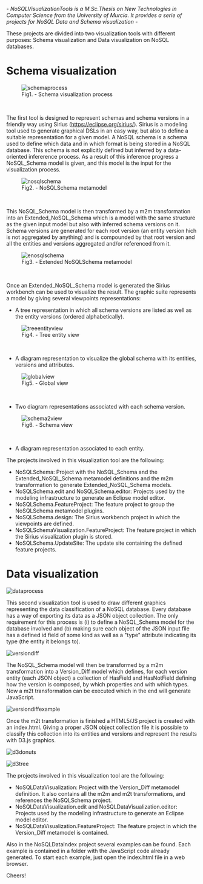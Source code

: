 **-* NoSQLVisualizationTools is a M.Sc.Thesis on New Technologies in Computer Science from the University of Murcia. It provides a serie of projects for NoSQL Data and Schema visualization *-** 

These projects are divided into two visualization tools with different purposes: Schema visualization and Data visualization on NoSQL databases.

# Schema visualization

<figure>
	<img src="figures/schemaprocess.png" alt="schemaprocess" align="center">
	<figcaption text-align="center">Fig1. - Schema visualization process</figcaption>
</figure>
<br/>

The first tool is designed to represent schemas and schema versions in a friendly way using Sirius (https://eclipse.org/sirius/). Sirius is a modeling tool used to generate graphical DSLs in an easy way, but also to define a suitable representation for a given model. A NoSQL schema is a schema used to define which data and in which format is being stored in a NoSQL database. This schema is not explicitly defined but inferred by a data-oriented infererence process. As a result of this inference progress a NoSQL\_Schema model is given, and this model is the input for the visualization process.

<figure>
	<img src="figures/nosqlschema.png" alt="nosqlschema" align="center">
	<figcaption text-align="center">Fig2. - NoSQLSchema metamodel</figcaption>
</figure>
<br/>

This NoSQL\_Schema model is then transformed by a m2m transformation into an Extended\_NoSQL\_Schema which is a model with the same structure as the given input model but also with inferred schema versions on it. Schema versions are generated for each root version (an entity version hich is not aggregated by anything) and is compounded by that root version and all the entities and versions aggregated and/or referenced from it.

<figure>
	<img src="figures/enosqlschema.png" alt="enosqlschema" align="center">
	<figcaption text-align="center">Fig3. - Extended NoSQLSchema metamodel</figcaption>
</figure>
<br/>

Once an Extended\_NoSQL\_Schema model is generated the Sirius workbench can be used to visualize the result. The graphic suite represents a model by giving several viewpoints representations:

* A tree representation in which all schema versions are listed as well as the entity versions (ordered alphabetically).

<figure>
	<img src="figures/treeentityview.png" alt="treeentityview" align="center">
	<figcaption text-align="center">Fig4. - Tree entity view</figcaption>
</figure>
<br/>

* A diagram representation to visualize the global schema with its entities, versions and attributes.

<figure>
	<img src="figures/globalview.png" alt="globalview" align="center">
	<figcaption text-align="center">Fig5. - Global view</figcaption>
</figure>
<br/>

* Two diagram representations associated with each schema version.

<figure>
	<img src="figures/schema2view.png" alt="schema2view" align="center">
	<figcaption text-align="center">Fig6. - Schema view</figcaption>
</figure>
<br/>

* A diagram representation associated to each entity.

The projects involved in this visualization tool are the following:

* NoSQLSchema: Project with the NoSQL\_Schema and the Extended\_NoSQL\_Schema metamodel definitions and the m2m transformation to generate Extended\_NoSQL\_Schema models.
* NoSQLSchema.edit and NoSQLSchema.editor: Projects used by the modeling infrastructure to generate an Eclipse model editor.
* NoSQLSchema.FeatureProject: The feature project to group the NoSQLSchema metamodel plugins.
* NoSQLSchema.design: The Sirius workbench project in which the viewpoints are defined.
* NoSQLSchemaVisualization.FeatureProject: The feature project in which the Sirius visualization plugin is stored.
* NoSQLSchema.UpdateSite: The update site containing the defined feature projects.

# Data visualization

![dataprocess](figures/dataprocess.png)

This second visualization tool is used to draw different graphics representing the data classification of a NoSQL database. Every database has a way of exporting its data as a JSON object collection. The only requirement for this process is (i) to define a NoSQL\_Schema model for the database involved and (b) making sure each object of the JSON input file has a defined id field of some kind as well as a "type" attribute indicating its type (the entity it belongs to).

![versiondiff](figures/versiondiff.png)

The NoSQL\_Schema model will then be transformed by a m2m transformation into a Version\_Diff model which defines, for each version entity (each JSON object) a collection of HasField and HasNotField defining how the version is composed, by which properties and with which types. Now a m2t transformation can be executed which in the end will generate JavaScript.

![versiondiffexample](figures/versiondiffexample.png)

Once the m2t transformation is finished a HTML5/JS project is created with an index.html. Giving a proper JSON object collection file it is possible to classify this collection into its entities and versions and represent the results with D3.js graphics.

![d3donuts](figures/d3donuts.png)

![d3tree](figures/d3tree.png)

The projects involved in this visualization tool are the following:

* NoSQLDataVisualization: Project with the Version\_Diff metamodel definition. It also contains all the m2m and m2t transformations, and references the NoSQLSchema project.
* NoSQLDataVisualization.edit and NoSQLDataVisualization.editor: Projects used by the modeling infrastructure to generate an Eclipse model editor.
* NoSQLDataVisualization.FeatureProject: The feature project in which the Version\_Diff metamodel is contained.

Also in the NoSQLDataIndex project several examples can be found. Each example is contained in a folder with the JavaScript code already generated. To start each example, just open the index.html file in a web browser.

Cheers!
